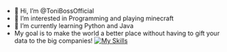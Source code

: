 - 👋 Hi, I’m @ToniBossOfficial
- 👀 I’m interested in Programming and playing minecraft
- 🌱 I’m currently learning Python and Java
- My goal is to make the world a better place without having to gift your data to the big companies!
[![My Skills](https://skillicons.dev/icons?i=js,html,css,arduino,py,qt,replit,bots,git,mysql,unreal,unity,pr)](https://skillicons.dev)
